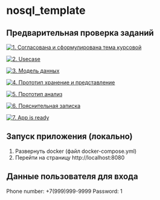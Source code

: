# nosql_template


## Предварительная проверка заданий

<a href=" ./../../../actions/workflows/1_helloworld.yml" >![1. Согласована и сформулирована тема курсовой]( ./../../actions/workflows/1_helloworld.yml/badge.svg)</a>

<a href=" ./../../../actions/workflows/2_usecase.yml" >![2. Usecase]( ./../../actions/workflows/2_usecase.yml/badge.svg)</a>

<a href=" ./../../../actions/workflows/3_data_model.yml" >![3. Модель данных]( ./../../actions/workflows/3_data_model.yml/badge.svg)</a>

<a href=" ./../../../actions/workflows/4_prototype_store_and_view.yml" >![4. Прототип хранение и представление]( ./../../actions/workflows/4_prototype_store_and_view.yml/badge.svg)</a>

<a href=" ./../../../actions/workflows/5_prototype_analysis.yml" >![5. Прототип анализ]( ./../../actions/workflows/5_prototype_analysis.yml/badge.svg)</a> 

<a href=" ./../../../actions/workflows/6_report.yml" >![6. Пояснительная записка]( ./../../actions/workflows/6_report.yml/badge.svg)</a>

<a href=" ./../../../actions/workflows/7_app_is_ready.yml" >![7. App is ready]( ./../../actions/workflows/7_app_is_ready.yml/badge.svg)</a>

## Запуск приложения (локально)

1. Развернуть docker (файл docker-compose.yml)
2. Перейти на страницу http://localhost:8080

## Данные пользователя для входа

Phone number: +7(999)999-9999
Password: 1
